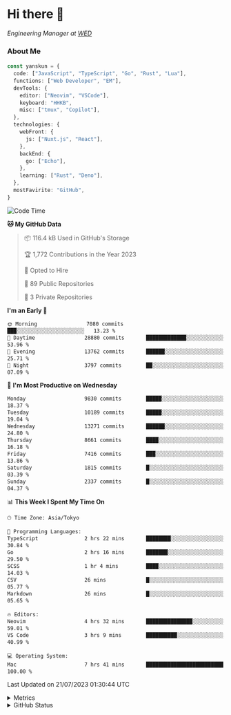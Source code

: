 # Hi there&nbsp;:wave:

<!-- ![Alt text](https://spotify-recently-played-readme.vercel.app/api?user=31kynbuubkiu3r4qh4hjuaglhfay) -->

_Engineering Manager at [WED](https://github.com/wedinc)_

### About Me

```ts
const yanskun = {
  code: ["JavaScript", "TypeScript", "Go", "Rust", "Lua"],
  functions: ["Web Developer", "EM"],
  devTools: {
    editor: ["Neovim", "VSCode"],
    keyboard: "HHKB",
    misc: ["tmux", "Copilot"],
  },
  technologies: {
    webFront: {
      js: ["Nuxt.js", "React"],
    },
    backEnd: {
      go: ["Echo"],
    },
    learning: ["Rust", "Deno"],
  },
  mostFavirite: "GitHub",
}
```

<!--START_SECTION:waka-->
![Code Time](http://img.shields.io/badge/Code%20Time-382%20hrs%2037%20mins-blue)

**🐱 My GitHub Data** 

> 📦 116.4 kB Used in GitHub's Storage 
 > 
> 🏆 1,772 Contributions in the Year 2023
 > 
> 💼 Opted to Hire
 > 
> 📜 89 Public Repositories 
 > 
> 🔑 3 Private Repositories 
 > 
**I'm an Early 🐤** 

```text
🌞 Morning                7080 commits        ███░░░░░░░░░░░░░░░░░░░░░░   13.23 % 
🌆 Daytime                28880 commits       █████████████░░░░░░░░░░░░   53.96 % 
🌃 Evening                13762 commits       ██████░░░░░░░░░░░░░░░░░░░   25.71 % 
🌙 Night                  3797 commits        ██░░░░░░░░░░░░░░░░░░░░░░░   07.09 % 
```
📅 **I'm Most Productive on Wednesday** 

```text
Monday                   9830 commits        █████░░░░░░░░░░░░░░░░░░░░   18.37 % 
Tuesday                  10189 commits       █████░░░░░░░░░░░░░░░░░░░░   19.04 % 
Wednesday                13271 commits       ██████░░░░░░░░░░░░░░░░░░░   24.80 % 
Thursday                 8661 commits        ████░░░░░░░░░░░░░░░░░░░░░   16.18 % 
Friday                   7416 commits        ███░░░░░░░░░░░░░░░░░░░░░░   13.86 % 
Saturday                 1815 commits        █░░░░░░░░░░░░░░░░░░░░░░░░   03.39 % 
Sunday                   2337 commits        █░░░░░░░░░░░░░░░░░░░░░░░░   04.37 % 
```


📊 **This Week I Spent My Time On** 

```text
🕑︎ Time Zone: Asia/Tokyo

💬 Programming Languages: 
TypeScript               2 hrs 22 mins       ████████░░░░░░░░░░░░░░░░░   30.84 % 
Go                       2 hrs 16 mins       ███████░░░░░░░░░░░░░░░░░░   29.50 % 
SCSS                     1 hr 4 mins         ████░░░░░░░░░░░░░░░░░░░░░   14.03 % 
CSV                      26 mins             █░░░░░░░░░░░░░░░░░░░░░░░░   05.77 % 
Markdown                 26 mins             █░░░░░░░░░░░░░░░░░░░░░░░░   05.65 % 

🔥 Editors: 
Neovim                   4 hrs 32 mins       ███████████████░░░░░░░░░░   59.01 % 
VS Code                  3 hrs 9 mins        ██████████░░░░░░░░░░░░░░░   40.99 % 

💻 Operating System: 
Mac                      7 hrs 41 mins       █████████████████████████   100.00 % 
```


 Last Updated on 21/07/2023 01:30:44 UTC
<!--END_SECTION:waka-->

<details>
  <summary>Metrics</summary>
  <img src="https://github.com/yanskun/yanskun/blob/main/github-metrics.svg" alt="Metrics">
</details>

<details>
  <summary>GitHub Status</summary>
  <picture>
    <source media="(prefers-color-scheme: dark)" srcset="https://raw.githubusercontent.com/yanskun/yanskun/master/profile-summary-card-output/nord_dark/0-profile-details.svg">
   <img src="https://raw.githubusercontent.com/yanskun/yanskun/master/profile-summary-card-output/default/0-profile-details.svg">
  </picture>
  <br>
  <picture>
    <source media="(prefers-color-scheme: dark)" srcset="https://raw.githubusercontent.com/yanskun/yanskun/master/profile-summary-card-output/nord_dark/1-repos-per-language.svg">
   <img src="https://raw.githubusercontent.com/yanskun/yanskun/master/profile-summary-card-output/default/1-repos-per-language.svg">
  </picture>
  <picture>
    <source media="(prefers-color-scheme: dark)" srcset="https://raw.githubusercontent.com/yanskun/yanskun/master/profile-summary-card-output/nord_dark/2-most-commit-language.svg">
   <img src="https://raw.githubusercontent.com/yanskun/yanskun/master/profile-summary-card-output/default/2-most-commit-language.svg">
  </picture>
  <br>
  <picture>
    <source media="(prefers-color-scheme: dark)" srcset="https://raw.githubusercontent.com/yanskun/yanskun/master/profile-summary-card-output/nord_dark/3-stats.svg">
   <img src="https://raw.githubusercontent.com/yanskun/yanskun/master/profile-summary-card-output/default/3-stats.svg">
  </picture>
  <picture>
    <source media="(prefers-color-scheme: dark)" srcset="https://raw.githubusercontent.com/yanskun/yanskun/master/profile-summary-card-output/nord_dark/4-productive-time.svg">
   <img src="https://raw.githubusercontent.com/yanskun/yanskun/master/profile-summary-card-output/default/4-productive-time.svg">
  </picture>
</details>
